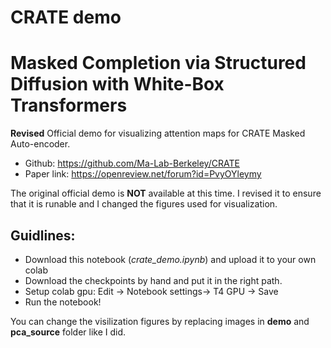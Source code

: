 # CRATE demo

# Masked Completion via Structured Diffusion with White-Box Transformers

**Revised** Official demo for visualizing attention maps for CRATE Masked Auto-encoder.
* Github: https://github.com/Ma-Lab-Berkeley/CRATE
* Paper link: https://openreview.net/forum?id=PvyOYleymy

The original official demo is **NOT** available at this time. I revised it to ensure that it is runable and I changed the figures used for visualization.
## Guidlines:
* Download this notebook (*crate_demo.ipynb*) and upload it to your own colab
* Download the checkpoints by hand and put it in the right path.
* Setup colab gpu: Edit -> Notebook settings-> T4 GPU -> Save
* Run the notebook!

You can change the visilization figures by replacing images in **demo** and **pca_source** folder like I did.